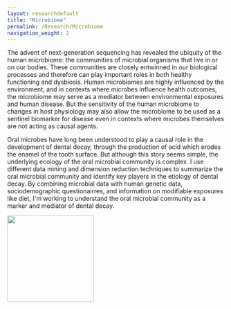 ```yaml
---
layout: researchdefault
title: "Microbiome"
permalink: /Research/Microbiome
navigation_weight: 2
---
```


The advent of next-generation sequencing has revealed the ubiquity of the human microbiome: the communities of microbial organisms that live in or on our bodies. These communities are closely entwinned in our biological processes and therefore can play important roles in both healthy functioning and dysbiosis. Human microbiomes are highly influenced by the environment, and in contexts where microbes influence health outcomes, the microbiome may serve as a mediator between environmental exposures and human disease. But the sensitivity of the human microbiome to changes in host physiology may also allow the microbiome to be used as a sentinel biomarker for disease even in contexts where microbes themselves are not acting as causal agents. 

Oral microbes have long been understood to play a causal role in the development of dental decay, through the production of acid which erodes the enamel of the tooth surface. But although this story seems simple, the underlying ecology of the oral microbial community is complex. I use different data mining and dimension reduction techniques to summarize the oral microbial community and identify key players in the etiology of dental decay. By combining microbial data with human genetic data, sociodemographic questionairres, and information on modifiable exposures like diet, I'm working to understand the oral microbial community as a marker and mediator of dental decay. 

<img src="/assets/toothmicro.png" width="200">

